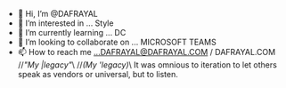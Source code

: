 - 👋 Hi, I’m @DAFRAYAL
- 👀 I’m interested in ... Style
- 🌱 I’m currently learning ... DC
- 💞️ I’m looking to collaborate on ... MICROSOFT TEAMS
- 📫 How to reach me ...DAFRAYAL@DAFRAYAL.COM / DAFRAYAL.COM
//*"My |legacy"*\\
//*(My 'legacy)*\\
It was omnious to iteration to let others speak as vendors or universal, but to listen.
